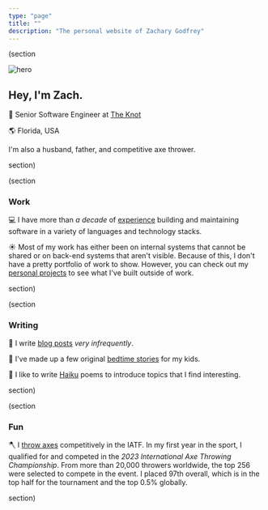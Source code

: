 ```yaml
---
type: "page"
title: ""
description: "The personal website of Zachary Godfrey"
---
```


(section

![hero](data:image/png;base64,{{>hero}})

## Hey, I'm Zach.

:wave: Senior Software Engineer at [The Knot](https://theknot.com)

:earth_americas: Florida, USA

I'm also a husband, father, and competitive axe thrower.

section)

(section

### Work

:computer: I have more than *a decade* of [experience](/work) building and maintaining software in a variety of languages and technology stacks.

:sunny: Most of my work has either been on internal systems that cannot be shared or on back-end systems that aren't visible. Because of this, I don't have a pretty portfolio of work to show. However, you can check out my [personal projects](/projects) to see what I've built outside of work.

section)

(section

### Writing

:speech_balloon: I write [blog posts](/blog) *very infrequently*.

:teddy_bear: I've made up a few original [bedtime stories](/bedtime-stories) for my kids.

:thought_balloon: I like to write [Haiku](/haiku) poems to introduce topics that I find interesting.

section)

(section

### Fun

:axe: I [throw axes](https://axescores.com/player/1207260) competitively in the IATF. In my first year in the sport, I qualified for and competed in the *2023 International Axe Throwing Championship*. From more than 20,000 throwers worldwide, the top 256 were selected to compete in the event. I placed 97th overall, which is in the top half for the tournament and the top 0.5% globally.

section)
